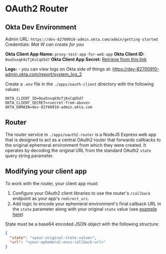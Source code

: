 # OAuth2 Router

## Okta Dev Environment

Admin URL: `https://dev-82700910-admin.okta.com/admin/getting-started`
Credentials: _Mat W can create for you_

**Okta Client App Name:** `proxy-test-app-for-web-app`
**Okta Client ID:** `0oa5nxqk9zTjKvCqU5d7`
**Okta Client App Secret:** [Retrieve from this link](https://dev-82700910-admin.okta.com/admin/app/oidc_client/instance/0oa5nxqk9zTjKvCqU5d7/#tab-general)

**Logs:** - you can view logs on Okta side of things at: https://dev-82700910-admin.okta.com/report/system_log_2


Create a `.env` file in the `./apps/oauth-client` directory with the following values:

```
OKTA_CLIENT_ID=0oa5nxqk9zTjKvCqU5d7
OKTA_CLIENT_SECRET=<secret-from-above>
OKTA_DOMAIN=dev-82700910-admin.okta.com
```

## Router

The router service in `./apps/oauth2-router` is a NodeJS Express web app that is designed to act as a central OAuth2 router that
forwards callbacks to the original ephemeral environment from which they were created. It operates by decoding the original URL from the
standard OAuth2 `state` query string parameter.

## Modifying your client app

To work with the router, your client app must:

1. Configure your OAuth2 client libraries to use the router's `/callback` endpoint as your app's `redirect_uri`.
2. Add logic to encode your ephemeral environment's final callback URL in the `state` parameter along with your original `state` value (see [example here](./apps/oauth2-client/src/lib/releasehub.js))

State must be a base64 encoded JSON object with the following structure:

```json
{
  "state": "<your-original-state-value>",
  "url": "<your-ephemeral-envs-callback-url>"
}
```

